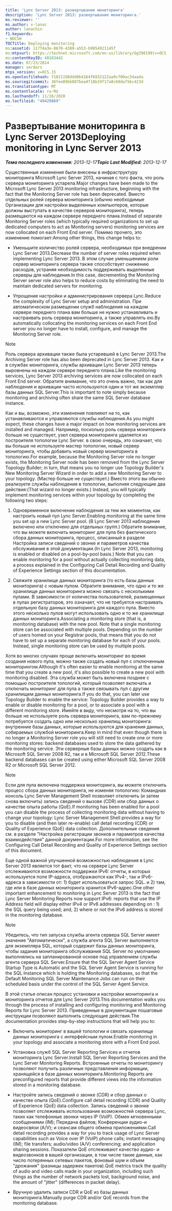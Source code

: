 ```yaml
---
title: 'Lync Server 2013: развертывание мониторинга'
description: 'Lync Server 2013: развертывание мониторинга.'
ms.reviewer: ''
ms.author: v-lanac
author: lanachin
f1.keywords:
- NOCSH
TOCTitle: Deploying monitoring
ms:assetid: 117f4a3e-0670-4388-a553-b9854921145f
ms:mtpsurl: https://technet.microsoft.com/en-us/library/Gg398199(v=OCS.15)
ms:contentKeyID: 48183442
ms.date: 07/23/2014
manager: serdars
mtps_version: v=OCS.15
ms.openlocfilehash: f1821198ddd0b4164f6932122aa9cf00ac34aada
ms.sourcegitcommit: 36fee89bb887bea4f18b19f17a8c69daf5bc423d
ms.translationtype: MT
ms.contentlocale: ru-RU
ms.lasthandoff: 11/26/2020
ms.locfileid: "49429869"
---
```

# <a name="deploying-monitoring-in-lync-server-2013"></a><span data-ttu-id="1ce11-103">Развертывание мониторинга в Lync Server 2013</span><span class="sxs-lookup"><span data-stu-id="1ce11-103">Deploying monitoring in Lync Server 2013</span></span>

<div data-xmlns="http://www.w3.org/1999/xhtml">

<div class="topic" data-xmlns="http://www.w3.org/1999/xhtml" data-msxsl="urn:schemas-microsoft-com:xslt" data-cs="https://msdn.microsoft.com/">

<div data-asp="https://msdn2.microsoft.com/asp">



</div>

<div id="mainSection">

<div id="mainBody"><span data-ttu-id="1ce11-104">

<span> </span></span><span class="sxs-lookup"><span data-stu-id="1ce11-104">

<span> </span></span></span>

<span data-ttu-id="1ce11-105">_**Тема последнего изменения:** 2013-12-17_</span><span class="sxs-lookup"><span data-stu-id="1ce11-105">_**Topic Last Modified:** 2013-12-17_</span></span>

<span data-ttu-id="1ce11-106">Существенные изменения были внесены в инфраструктуру мониторинга Microsoft Lync Server 2013, начиная с того факта, что роль сервера мониторинга устарела.</span><span class="sxs-lookup"><span data-stu-id="1ce11-106">Major changes have been made to the Microsoft Lync Server 2013 monitoring infrastructure, beginning with the fact that the Monitoring Server role has been deprecated.</span></span> <span data-ttu-id="1ce11-107">Вместо отдельных ролей сервера мониторинга (обычно необходимые Организации для настройки выделенных компьютеров, которые должны выступать в качестве серверов мониторинга), теперь размещаются на каждом сервере переднего плана.</span><span class="sxs-lookup"><span data-stu-id="1ce11-107">Instead of separate Monitoring Server roles (which typically required organizations to set up dedicated computers to act as Monitoring servers) monitoring services are now collocated on each Front End server.</span></span> <span data-ttu-id="1ce11-108">Помимо прочего, это изменение помогает:</span><span class="sxs-lookup"><span data-stu-id="1ce11-108">Among other things, this change helps to:</span></span>

  - <span data-ttu-id="1ce11-109">Уменьшите количество ролей сервера, необходимых при внедрении Lync Server 2013.</span><span class="sxs-lookup"><span data-stu-id="1ce11-109">Decrease the number of server roles required when implementing Lync Server 2013.</span></span> <span data-ttu-id="1ce11-110">В этом случае уменьшением роли сервер мониторинга сервера также способствует снижению расходов, устраняя необходимость поддерживать выделенные серверы для наблюдения.</span><span class="sxs-lookup"><span data-stu-id="1ce11-110">In this case, decrementing the Monitoring Server server role also helps to reduce costs by eliminating the need to maintain dedicated servers for monitoring.</span></span>

  - <span data-ttu-id="1ce11-111">Упрощение настройки и администрирования сервера Lync.</span><span class="sxs-lookup"><span data-stu-id="1ce11-111">Reduce the complexity of Lync Server setup and administration.</span></span> <span data-ttu-id="1ce11-112">При автоматическом размещении служб наблюдения на каждом сервере переднего плана вам больше не нужно устанавливать и настраивать роль сервера мониторинга, а также управлять ею.</span><span class="sxs-lookup"><span data-stu-id="1ce11-112">By automatically collocating the monitoring services on each Front End server you no longer have to install, configure, and manage the Monitoring Server role.</span></span>

<div>


> [!NOTE]  
> <span data-ttu-id="1ce11-113">Роль сервера архивации также была устаревшей в Lync Server 2013.</span><span class="sxs-lookup"><span data-stu-id="1ce11-113">The Archiving Server role has also been deprecated in Lync Server 2013.</span></span> <span data-ttu-id="1ce11-114">Как и в службах мониторинга, службы архивации Lync Server 2013 теперь выровнены на каждом сервере переднего плана.</span><span class="sxs-lookup"><span data-stu-id="1ce11-114">Like the monitoring services, Lync Server 2013 archiving services are now collocated on each Front End server.</span></span> <span data-ttu-id="1ce11-115">Обратите внимание, что это очень важно, так как для наблюдения и архивации часто используются один и тот же экземпляр базы данных SQL Server.</span><span class="sxs-lookup"><span data-stu-id="1ce11-115">This is important to note simply because monitoring and archiving often share the same SQL Server database instance.</span></span>



</div>

<span data-ttu-id="1ce11-116">Как и вы, возможно, эти изменения повлияют на то, как устанавливаются и управляются службы наблюдения.</span><span class="sxs-lookup"><span data-stu-id="1ce11-116">As you might expect, these changes have a major impact on how monitoring services are installed and managed.</span></span> <span data-ttu-id="1ce11-117">Например, поскольку роль сервера мониторинга больше не существует, узел сервера мониторинга удаляется из построителя топологии Lync Server. в свою очередь, это означает, что вы больше не используете мастер топологии, новый сервер мониторинга, чтобы добавить новый сервер мониторинга в топологию.</span><span class="sxs-lookup"><span data-stu-id="1ce11-117">For example, because the Monitoring Server role no longer exists, the Monitoring Server node has been removed from the Lync Server Topology Builder; in turn, that means you no longer use Topology Builder's New Monitoring Server Wizard in order to add a new Monitoring Server to your topology.</span></span> <span data-ttu-id="1ce11-118">(Мастер больше не существует.) Вместо этого вы обычно реализуете службы наблюдения в топологии, выполняя следующие два действия:</span><span class="sxs-lookup"><span data-stu-id="1ce11-118">(That wizard no longer exists.) Instead, you will typically implement monitoring services within your topology by completing the following two steps:</span></span>

1.  <span data-ttu-id="1ce11-119">Одновременное включение наблюдения за тем же моментом, как настроить новый пул Lync Server.</span><span class="sxs-lookup"><span data-stu-id="1ce11-119">Enabling monitoring at the same time you set up a new Lync Server pool.</span></span> <span data-ttu-id="1ce11-120">(В Lync Server 2013 наблюдение включено или отключено для отдельных групп.) Обратите внимание, что вы можете включить мониторинг для пула без фактического сбора данных мониторинга, процесс, описанный в разделе Настройка записи сведений о звонке и параметров качества обслуживания в этой документации.</span><span class="sxs-lookup"><span data-stu-id="1ce11-120">(In Lync Server 2013, monitoring is enabled or disabled on a pool-by-pool basis.) Note that you can enable monitoring for a pool without actually collecting monitoring data, a process explained in the Configuring Call Detail Recording and Quality of Experience Settings section of this documentation.</span></span>

2.  <span data-ttu-id="1ce11-p107">Свяжите хранилище данных мониторинга (то есть базы данных мониторинга) с новым пулом. Обратите внимание, что одно и то же хранилище данных мониторинга можно связать с несколькими пулами. В зависимости от количества пользователей, размещенных в пулах регистраторов, это означает, что не требуется настраивать отдельную базу данных мониторинга для каждого пула. Вместо этого несколько пулов могут использовать одно и то же хранилище данных мониторинга.</span><span class="sxs-lookup"><span data-stu-id="1ce11-p107">Associating a monitoring store (that is, a monitoring database) with the new pool. Note that a single monitoring store can be associated with multiple pools. Depending on the number of users homed on your Registrar pools, that means that you do not have to set up a separate monitoring database for each of your pools. Instead, single monitoring store can be used by multiple pools.</span></span>

<span data-ttu-id="1ce11-125">Хотя во многих случаях проще включить мониторинг во время создания нового пула, можно также создать новый пул с отключенным мониторингом.</span><span class="sxs-lookup"><span data-stu-id="1ce11-125">Although it's often easier to enable monitoring at the same time that you create a new pool, it's also possible to create a new pool with monitoring disabled.</span></span> <span data-ttu-id="1ce11-126">Эта служба может быть включена позднее с помощью построителя топологий, который позволяет включать и отключать мониторинг для пула а также связывать пул с другим хранилищем данных мониторинга.</span><span class="sxs-lookup"><span data-stu-id="1ce11-126">If you do that, you can later use Topology Builder to enable the service: Topology Builder provides a way to enable or disable monitoring for a pool, or to associate a pool with a different monitoring store.</span></span> <span data-ttu-id="1ce11-127">Имейте в виду, что несмотря на то, что вы больше не используете роль сервера мониторинга, вам по-прежнему потребуется создать одно или несколько хранилищ мониторинга: внутренние базы данных, которые используются для хранения данных, собираемых службой мониторинга.</span><span class="sxs-lookup"><span data-stu-id="1ce11-127">Keep in mind that even though there is no longer a Monitoring Server role you will still need to create one or more monitoring stores: backend databases used to store the data gathered by the monitoring service.</span></span> <span data-ttu-id="1ce11-128">Эти серверные базы данных можно создать как в Microsoft SQL Server 2008 R2, так и в Microsoft SQL Server 2012.</span><span class="sxs-lookup"><span data-stu-id="1ce11-128">These backend databases can be created using either Microsoft SQL Server 2008 R2 or Microsoft SQL Server 2012.</span></span>

<div>


> [!NOTE]  
> <span data-ttu-id="1ce11-129">Если для пула включена поддержка мониторинга, вы можете отключить процесс сбора данных мониторинга, не изменяя топологию: Командная консоль Lync Server Management Shell позволяет отключить (и затем снова включить) запись сведений о вызове (CDR) или сбор данных о качестве опыта работы (QoE).</span><span class="sxs-lookup"><span data-stu-id="1ce11-129">If monitoring has been enabled for a pool you can disable the process of collecting monitoring data without having to change your topology: Lync Server Management Shell provides a way for you to disable (and then later re-enable) call detail recording (CDR) or Quality of Experience (QoE) data collection.</span></span> <span data-ttu-id="1ce11-130">Дополнительные сведения см. в разделе "Настройка регистрации звонков и параметров качества взаимодействия" данной документации.</span><span class="sxs-lookup"><span data-stu-id="1ce11-130">For more information, see the Configuring Call Detail Recording and Quality of Experience Settings section of this document.</span></span>



</div>

<span data-ttu-id="1ce11-131">Еще одной важной улучшенной возможностью наблюдения в Lync Server 2013 является тот факт, что на сервере Lync Server отслеживаются возможности поддержки IPv6: отчеты, в которых используется поле IP-адреса, отображаются как IPv4-, так и IPv6-адреса в зависимости от: 1) будет использоваться запрос SQL. и 2) там, где или в базе данных мониторинга хранится IPv6-адрес.</span><span class="sxs-lookup"><span data-stu-id="1ce11-131">One other important enhancement to monitoring in Lync Server 2013 is the fact that Lync Server Monitoring Reports now support IPv6: reports that use the IP Address field will display either IPv4 or IPv6 addresses depending on : 1) the SQL query being used; and, 2) where or not the IPv6 address is stored in the monitoring database.</span></span>

<div>


> [!NOTE]  
> <span data-ttu-id="1ce11-132">Убедитесь, что тип запуска службы агента сервера SQL Server имеет значение "Автоматически", а служба агента SQL Server выполняется для экземпляра SQL, который содержит базы данных мониторинга, чтобы задания мониторинга обслуживания SQL Server по умолчанию выполнялись на запланированной основе под управлением службы агента сервера SQL Server.</span><span class="sxs-lookup"><span data-stu-id="1ce11-132">Ensure that the SQL Server Agent Service Startup Type is Automatic and the SQL Server Agent Service is running for the SQL Instance which is holding the Monitoring databases, so that the Default Monitoring SQL Server Maintenance Jobs can run on their scheduled basis under the control of the SQL Server Agent Service.</span></span>



</div>

<span data-ttu-id="1ce11-133">В этой статье описан процесс установки и настройки мониторинга и мониторинга отчетов для Lync Server 2013.</span><span class="sxs-lookup"><span data-stu-id="1ce11-133">This documentation walks you through the process of installing and configuring monitoring and Monitoring Reports for Lync Server 2013.</span></span> <span data-ttu-id="1ce11-134">Приведенные в документации пошаговые инструкции позволяют выполнить следующие действия.</span><span class="sxs-lookup"><span data-stu-id="1ce11-134">The documentation provides step-by-step instructions that will help you to:</span></span>

  - <span data-ttu-id="1ce11-135">Включить мониторинг в вашей топологии и связать хранилище данных мониторинга с интерфейсным пулом.</span><span class="sxs-lookup"><span data-stu-id="1ce11-135">Enable monitoring in your topology and associate a monitoring store with a Front End pool.</span></span>

  - <span data-ttu-id="1ce11-136">Установка служб SQL Server Reporting Services и отчетов мониторинга Lync Server.</span><span class="sxs-lookup"><span data-stu-id="1ce11-136">Install SQL Server Reporting Services and the Lync Server Monitoring Reports.</span></span> <span data-ttu-id="1ce11-137">Встроенные отчеты по мониторингу позволяют получить различные представления информации, хранящейся в базе данных мониторинга.</span><span class="sxs-lookup"><span data-stu-id="1ce11-137">Monitoring Reports are preconfigured reports that provide different views into the information stored in a monitoring database.</span></span>

  - <span data-ttu-id="1ce11-138">Настройте запись сведений о звонке (CDR) и сбор данных о качестве опыта (QoE).</span><span class="sxs-lookup"><span data-stu-id="1ce11-138">Configure call detail recording (CDR) and Quality of Experience (QoE) data collection.</span></span> <span data-ttu-id="1ce11-139">Запись сведений о звонке позволяет отслеживать использование возможностей сервера Lync, таких как телефонные звонки через IP (VoIP). Обмен мгновенными сообщениями (IM); Передача файлов; Конференции аудио-и видеосвязи (A/V); и сеансам общего обмена приложениями.</span><span class="sxs-lookup"><span data-stu-id="1ce11-139">Call detail recording provides a way for you to track usage of Lync Server capabilities such as Voice over IP (VoIP) phone calls; instant messaging (IM); file transfers; audio/video (A/V) conferencing; and application sharing sessions.</span></span> <span data-ttu-id="1ce11-140">Показатели QoE отслеживают качество аудио- и видеозвонков в вашей организации, в том числе такие данные, как число потерянных сетевых пакетов, фоновый шум и объем "дрожания" (разницы задержек пакетов).</span><span class="sxs-lookup"><span data-stu-id="1ce11-140">QoE metrics track the quality of audio and video calls made in your organization, including such things as the number of network packets lost, background noise, and the amount of "jitter" (differences in packet delay).</span></span>

  - <span data-ttu-id="1ce11-141">Вручную удалить записи CDR и QoE из базы данных мониторинга.</span><span class="sxs-lookup"><span data-stu-id="1ce11-141">Manually purge CDR and/or QoE records from the monitoring database.</span></span>

<span data-ttu-id="1ce11-142"></div>

<span> </span>

</div>

</div>

</span><span class="sxs-lookup"><span data-stu-id="1ce11-142"></div>

<span> </span>

</div>

</div>

</span></span></div>

